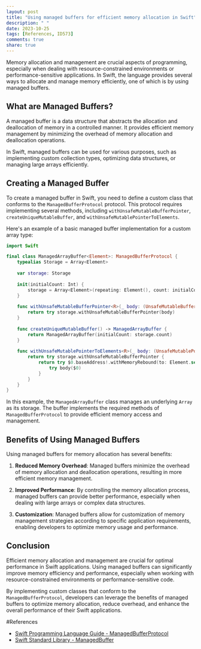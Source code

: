 ```yaml
---
layout: post
title: "Using managed buffers for efficient memory allocation in Swift"
description: " "
date: 2023-10-25
tags: [References, ID573]
comments: true
share: true
---
```


Memory allocation and management are crucial aspects of programming, especially when dealing with resource-constrained environments or performance-sensitive applications. In Swift, the language provides several ways to allocate and manage memory efficiently, one of which is by using managed buffers.

## What are Managed Buffers?

A managed buffer is a data structure that abstracts the allocation and deallocation of memory in a controlled manner. It provides efficient memory management by minimizing the overhead of memory allocation and deallocation operations.

In Swift, managed buffers can be used for various purposes, such as implementing custom collection types, optimizing data structures, or managing large arrays efficiently.

## Creating a Managed Buffer

To create a managed buffer in Swift, you need to define a custom class that conforms to the `ManagedBufferProtocol` protocol. This protocol requires implementing several methods, including `withUnsafeMutableBufferPointer`, `createUniqueMutableBuffer`, and `withUnsafeMutablePointerToElements`.

Here's an example of a basic managed buffer implementation for a custom array type:

```swift
import Swift

final class ManagedArrayBuffer<Element>: ManagedBufferProtocol {
    typealias Storage = Array<Element>
    
    var storage: Storage
    
    init(initialCount: Int) {
        storage = Array<Element>(repeating: Element(), count: initialCount)
    }
    
    func withUnsafeMutableBufferPointer<R>(_ body: (UnsafeMutableBufferPointer<Element>) throws -> R) rethrows -> R {
        return try storage.withUnsafeMutableBufferPointer(body)
    }
    
    func createUniqueMutableBuffer() -> ManagedArrayBuffer {
        return ManagedArrayBuffer(initialCount: storage.count)
    }
    
    func withUnsafeMutablePointerToElements<R>(_ body: (UnsafeMutablePointer<Element>) throws -> R) rethrows -> R {
        return try storage.withUnsafeMutableBufferPointer {
            return try $0.baseAddress!.withMemoryRebound(to: Element.self, capacity: $0.count) {
                try body($0)
            }
        }
    }
}
```

In this example, the `ManagedArrayBuffer` class manages an underlying `Array` as its storage. The buffer implements the required methods of `ManagedBufferProtocol` to provide efficient memory access and management.

## Benefits of Using Managed Buffers

Using managed buffers for memory allocation has several benefits:

1. **Reduced Memory Overhead**: Managed buffers minimize the overhead of memory allocation and deallocation operations, resulting in more efficient memory management.

2. **Improved Performance**: By controlling the memory allocation process, managed buffers can provide better performance, especially when dealing with large arrays or complex data structures.

3. **Customization**: Managed buffers allow for customization of memory management strategies according to specific application requirements, enabling developers to optimize memory usage and performance.

## Conclusion

Efficient memory allocation and management are crucial for optimal performance in Swift applications. Using managed buffers can significantly improve memory efficiency and performance, especially when working with resource-constrained environments or performance-sensitive code.

By implementing custom classes that conform to the `ManagedBufferProtocol`, developers can leverage the benefits of managed buffers to optimize memory allocation, reduce overhead, and enhance the overall performance of their Swift applications.

#References

- [Swift Programming Language Guide - ManagedBufferProtocol](https://docs.swift.org/swift-book/LanguageGuide/MemorySafety.html#ID573)
- [Swift Standard Library - ManagedBuffer](https://github.com/apple/swift/blob/main/stdlib/public/core/ManagedBuffer.swift)